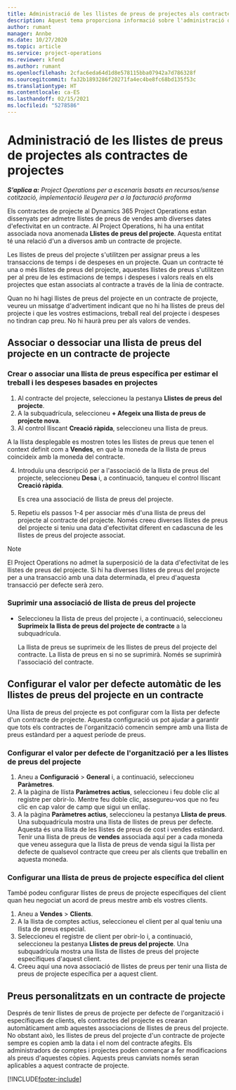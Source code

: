 ```yaml
---
title: Administració de les llistes de preus de projectes als contractes de projectes
description: Aquest tema proporciona informació sobre l'administració de llistes de preus de projecte en contractes de projecte.
author: rumant
manager: Annbe
ms.date: 10/27/2020
ms.topic: article
ms.service: project-operations
ms.reviewer: kfend
ms.author: rumant
ms.openlocfilehash: 2cfac6eda64d1d8e578115bba07942a7d786328f
ms.sourcegitcommit: fa32b1893286f20271fa4ec4be8fc68bd135f53c
ms.translationtype: HT
ms.contentlocale: ca-ES
ms.lasthandoff: 02/15/2021
ms.locfileid: "5278586"
---
```

# <a name="manage-project-price-lists-on-project-contracts"></a>Administració de les llistes de preus de projectes als contractes de projectes

_**S'aplica a:** Project Operations per a escenaris basats en recursos/sense cotització, implementació lleugera per a la facturació proforma_

Els contractes de projecte al Dynamics 365 Project Operations estan dissenyats per admetre llistes de preus de vendes amb diverses dates d'efectivitat en un contracte. Al Project Operations, hi ha una entitat associada nova anomenada **Llistes de preus del projecte**. Aquesta entitat té una relació d'un a diversos amb un contracte de projecte.

Les llistes de preus del projecte s'utilitzen per assignar preus a les transaccions de temps i de despeses en un projecte. Quan un contracte té una o més llistes de preus del projecte, aquestes llistes de preus s'utilitzen per al preu de les estimacions de temps i despeses i valors reals en els projectes que estan associats al contracte a través de la línia de contracte.

Quan no hi hagi llistes de preus del projecte en un contracte de projecte, veureu un missatge d'advertiment indicant que no hi ha llistes de preus del projecte i que les vostres estimacions, treball real del projecte i despeses no tindran cap preu. No hi haurà preu per als valors de vendes.

## <a name="associate-or-unassociate-a-project-price-list-on-a-project-contract"></a>Associar o dessociar una llista de preus del projecte en un contracte de projecte

### <a name="create-or-associate-a-specific-price-list-for-estimating-project-based-work-and-expenses"></a>Crear o associar una llista de preus específica per estimar el treball i les despeses basades en projectes

1. Al contracte del projecte, seleccioneu la pestanya **Llistes de preus del projecte**.
2. A la subquadrícula, seleccioneu **+ Afegeix una llista de preus de projecte nova**.
3. Al control lliscant **Creació ràpida**, seleccioneu una llista de preus. 

  A la llista desplegable es mostren totes les llistes de preus que tenen el context definit com a **Vendes**, en què la moneda de la llista de preus coincideix amb la moneda del contracte.
  
4. Introduïu una descripció per a l'associació de la llista de preus del projecte, seleccioneu **Desa** i, a continuació, tanqueu el control lliscant **Creació ràpida**.

   Es crea una associació de llista de preus del projecte.
   
5. Repetiu els passos 1-4 per associar més d'una llista de preus del projecte al contracte del projecte. Només creeu diverses llistes de preus del projecte si teniu una data d'efectivitat diferent en cadascuna de les llistes de preus del projecte associat.

> [!NOTE]
> El Project Operations no admet la superposició de la data d'efectivitat de les llistes de preus del projecte. Si hi ha diverses llistes de preus del projecte per a una transacció amb una data determinada, el preu d'aquesta transacció per defecte serà zero.

### <a name="remove-a-project-price-list-association"></a>Suprimir una associació de llista de preus del projecte

- Seleccioneu la llista de preus del projecte i, a continuació, seleccioneu **Suprimeix la llista de preus del projecte de contracte** a la subquadrícula. 

  La llista de preus se suprimeix de les llistes de preus del projecte del contracte. La llista de preus en si no se suprimirà. Només se suprimirà l'associació del contracte.

## <a name="set-up-automatic-defaulting-of-project-price-lists-on-a-contract"></a>Configurar el valor per defecte automàtic de les llistes de preus del projecte en un contracte

Una llista de preus del projecte es pot configurar com la llista per defecte d'un contracte de projecte. Aquesta configuració us pot ajudar a garantir que tots els contractes de l'organització comencin sempre amb una llista de preus estàndard per a aquest període de preus.

### <a name="set-up-the-organizational-default-for-project-price-lists"></a>Configurar el valor per defecte de l'organització per a les llistes de preus del projecte

1. Aneu a **Configuració** > **General** i, a continuació, seleccioneu **Paràmetres**.
2. A la pàgina de llista **Paràmetres actius**, seleccioneu i feu doble clic al registre per obrir-lo. Mentre feu doble clic, assegureu-vos que no feu clic en cap valor de camp que sigui un enllaç. 
3. A la pàgina **Paràmetres actius**, seleccioneu la pestanya **Llista de preus**. Una subquadrícula mostra una llista de llistes de preus per defecte. Aquesta és una llista de les llistes de preus de cost i vendes estàndard. Tenir una llista de preus de **vendes** associada aquí per a cada moneda que veneu assegura que la llista de preus de venda sigui la llista per defecte de qualsevol contracte que creeu per als clients que treballin en aquesta moneda.

### <a name="set-up-a-customer-specific-project-price-list"></a>Configurar una llista de preus de projecte específica del client

També podeu configurar llistes de preus de projecte específiques del client quan heu negociat un acord de preus mestre amb els vostres clients.

1. Aneu a **Vendes** > **Clients**.
2. A la llista de comptes actius, seleccioneu el client per al qual teniu una llista de preus especial.
3. Seleccioneu el registre de client per obrir-lo i, a continuació, seleccioneu la pestanya **Llistes de preus del projecte**. Una subquadrícula mostra una llista de llistes de preus del projecte específiques d'aquest client. 
4. Creeu aquí una nova associació de llistes de preus per tenir una llista de preus de projecte específica per a aquest client.

## <a name="custom-pricing-on-a-project-contract"></a>Preus personalitzats en un contracte de projecte

Després de tenir llistes de preus de projecte per defecte de l'organització i específiques de clients, els contractes del projecte es crearan automàticament amb aquestes associacions de llistes de preus del projecte. No obstant això, les llistes de preus del projecte d'un contracte de projecte sempre es copien amb la data i el nom del contracte afegits. Els administradors de comptes i projectes poden començar a fer modificacions als preus d'aquestes còpies. Aquests preus canviats només seran aplicables a aquest contracte de projecte.


[!INCLUDE[footer-include](../includes/footer-banner.md)]